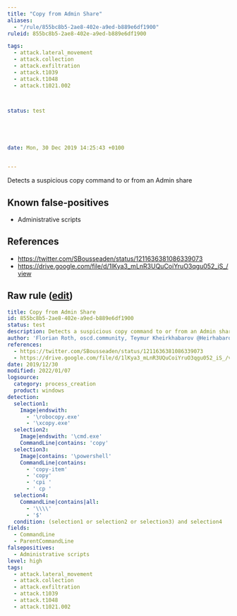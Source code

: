 ```yaml
---
title: "Copy from Admin Share"
aliases:
  - "/rule/855bc8b5-2ae8-402e-a9ed-b889e6df1900"
ruleid: 855bc8b5-2ae8-402e-a9ed-b889e6df1900

tags:
  - attack.lateral_movement
  - attack.collection
  - attack.exfiltration
  - attack.t1039
  - attack.t1048
  - attack.t1021.002



status: test





date: Mon, 30 Dec 2019 14:25:43 +0100


---
```


Detects a suspicious copy command to or from an Admin share

<!--more-->


## Known false-positives

* Administrative scripts



## References

* https://twitter.com/SBousseaden/status/1211636381086339073
* https://drive.google.com/file/d/1lKya3_mLnR3UQuCoiYruO3qgu052_iS_/view


## Raw rule ([edit](https://github.com/SigmaHQ/sigma/edit/master/rules/windows/process_creation/proc_creation_win_susp_copy_lateral_movement.yml))
```yaml
title: Copy from Admin Share
id: 855bc8b5-2ae8-402e-a9ed-b889e6df1900
status: test
description: Detects a suspicious copy command to or from an Admin share
author: 'Florian Roth, oscd.community, Teymur Kheirkhabarov @HeirhabarovT, Zach Stanford @svch0st'
references:
  - https://twitter.com/SBousseaden/status/1211636381086339073
  - https://drive.google.com/file/d/1lKya3_mLnR3UQuCoiYruO3qgu052_iS_/view
date: 2019/12/30
modified: 2022/01/07
logsource:
  category: process_creation
  product: windows
detection:
  selection1:
    Image|endswith:
      - '\robocopy.exe'
      - '\xcopy.exe'
  selection2:
    Image|endswith: '\cmd.exe'
    CommandLine|contains: 'copy'
  selection3:
    Image|contains: '\powershell'
    CommandLine|contains:
      - 'copy-item'
      - 'copy'
      - 'cpi '
      - ' cp '
  selection4:
    CommandLine|contains|all:
      - '\\\\'
      - '$'
  condition: (selection1 or selection2 or selection3) and selection4
fields:
  - CommandLine
  - ParentCommandLine
falsepositives:
  - Administrative scripts
level: high
tags:
  - attack.lateral_movement
  - attack.collection
  - attack.exfiltration
  - attack.t1039
  - attack.t1048
  - attack.t1021.002

```
